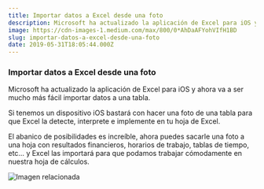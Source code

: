 ```yaml
---
title: Importar datos a Excel desde una foto
description: Microsoft ha actualizado la aplicación de Excel para iOS y ahora va a ser mucho más fácil importar datos a una tabla.
image: https://cdn-images-1.medium.com/max/800/0*AhDaAFYohVIfH1BD
slug: importar-datos-a-excel-desde-una-foto
date: 2019-05-31T18:05:44.000Z
---
```


### Importar datos a Excel desde una foto

Microsoft ha actualizado la aplicación de Excel para iOS y ahora va a ser mucho más fácil importar datos a una tabla.

Si tenemos un dispositivo iOS bastará con hacer una foto de una tabla para que Excel la detecte, interprete e implemente en tu hoja de Excel.

El abanico de posibilidades es increíble, ahora puedes sacarle una foto a una hoja con resultados financieros, horarios de trabajo, tablas de tiempo, etc… y Excel las importará para que podamos trabajar cómodamente en nuestra hoja de cálculos.

![Imagen relacionada](https://cdn-images-1.medium.com/max/800/0*AhDaAFYohVIfH1BD)
